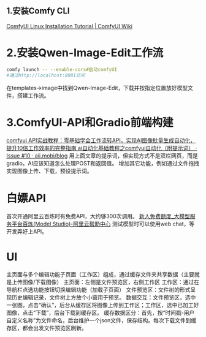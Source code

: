 ## 1.安装Comfy CLI
[ComfyUI Linux Installation Tutorial | ComfyUI Wiki](https://comfyui-wiki.com/en/install/install-comfyui/install-comfyui-on-linux)

# 2.安装Qwen-Image-Edit工作流
```bash
comfy launch -- --enable-cors#启动comfyUI
#通过http://localhost:8081访问
```
在templates->image中找到Qwen-Image-Edit，下载并按指定位置放好模型文件，搭建工作流。

# 3.ComfyUI-API和Gradio前端构建
[comfyui API实战教程：零基础学会工作流转API，实现AI图像批量生成自动化，提升10倍工作效率的完整指南 ai自动化基础教程之comfyui自动化（附提示词） · Issue #10 · aii.mobi/blog](https://cnb.cool/aii.mobi/blog/-/issues/10)
用上面文章的提示词，但实现方式不是双栏网页，而是gradio。AI应该知道怎么处理POST和返回值。
增加其它功能，例如通过文件拖拽实现图像上传、下载，预设提示词。

# 白嫖API
首次开通阿里云百炼时有免费API，大约够300次调用。
[新人免费额度_大模型服务平台百炼(Model Studio)-阿里云帮助中心](https://help.aliyun.com/zh/model-studio/new-free-quota?spm=5176.28197581.d_index.4.145d29a4kKhJoe)
测试模型时可以使用web chat，等开发弄好上API。

# UI
主页面与多个编辑功能子页面（工作区）组成，通过缓存文件夹共享数据（主要就是上传图像/下载图像）
主页面：左侧是文件预览区，右侧工作区
工作区：通过在导航栏点选功能按钮切换编辑功能（加载子页面）
文件预览区：文件树的形式呈现历史编辑记录，文件树上方放个小窗用于预览。
数据交互：文件预览区，选中一张图，点击“确认”，后台从缓存区将图像上传到工作区；工作区，选中已加工好图像，点击“下载”，后台下载到缓存区。
缓存数据区分：首先，按“时间戳-用户自定义名称”为文件命名，后台维护一个json文件，保存结构。每次下载文件到缓存区，都会出发文件预览区刷新。